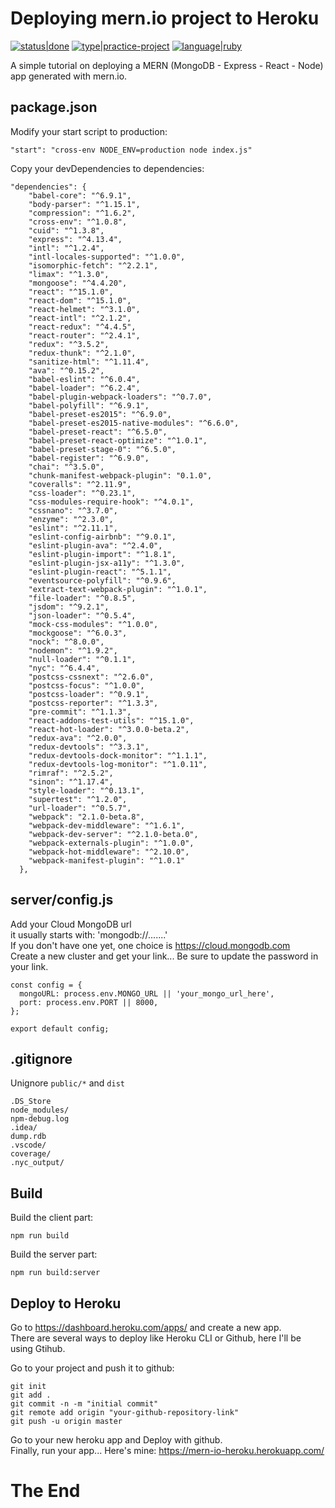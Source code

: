 # Deploying mern.io project to Heroku
[![status|done](http://jeffreynerona.com/badges/status-done.svg)](http://jeffreynerona.com/projects) [![type|practice-project](http://jeffreynerona.com/badges/type-practiceproject.svg)](http://jeffreynerona.com/projects/) [![language|ruby](http://jeffreynerona.com/badges/language-javascript.svg)](http://jeffreynerona.com/projects/javascript)

A simple tutorial on deploying a MERN (MongoDB - Express - React - Node) app generated with mern.io.

## package.json
Modify your start script to production:
```
"start": "cross-env NODE_ENV=production node index.js"
```
Copy your devDependencies to dependencies:
```
"dependencies": {
    "babel-core": "^6.9.1",
    "body-parser": "^1.15.1",
    "compression": "^1.6.2",
    "cross-env": "^1.0.8",
    "cuid": "^1.3.8",
    "express": "^4.13.4",
    "intl": "^1.2.4",
    "intl-locales-supported": "^1.0.0",
    "isomorphic-fetch": "^2.2.1",
    "limax": "^1.3.0",
    "mongoose": "^4.4.20",
    "react": "^15.1.0",
    "react-dom": "^15.1.0",
    "react-helmet": "^3.1.0",
    "react-intl": "^2.1.2",
    "react-redux": "^4.4.5",
    "react-router": "^2.4.1",
    "redux": "^3.5.2",
    "redux-thunk": "^2.1.0",
    "sanitize-html": "^1.11.4",
    "ava": "^0.15.2",
    "babel-eslint": "^6.0.4",
    "babel-loader": "^6.2.4",
    "babel-plugin-webpack-loaders": "^0.7.0",
    "babel-polyfill": "^6.9.1",
    "babel-preset-es2015": "^6.9.0",
    "babel-preset-es2015-native-modules": "^6.6.0",
    "babel-preset-react": "^6.5.0",
    "babel-preset-react-optimize": "^1.0.1",
    "babel-preset-stage-0": "^6.5.0",
    "babel-register": "^6.9.0",
    "chai": "^3.5.0",
    "chunk-manifest-webpack-plugin": "0.1.0",
    "coveralls": "^2.11.9",
    "css-loader": "^0.23.1",
    "css-modules-require-hook": "^4.0.1",
    "cssnano": "^3.7.0",
    "enzyme": "^2.3.0",
    "eslint": "^2.11.1",
    "eslint-config-airbnb": "^9.0.1",
    "eslint-plugin-ava": "^2.4.0",
    "eslint-plugin-import": "^1.8.1",
    "eslint-plugin-jsx-a11y": "^1.3.0",
    "eslint-plugin-react": "^5.1.1",
    "eventsource-polyfill": "^0.9.6",
    "extract-text-webpack-plugin": "^1.0.1",
    "file-loader": "^0.8.5",
    "jsdom": "^9.2.1",
    "json-loader": "^0.5.4",
    "mock-css-modules": "^1.0.0",
    "mockgoose": "^6.0.3",
    "nock": "^8.0.0",
    "nodemon": "^1.9.2",
    "null-loader": "^0.1.1",
    "nyc": "^6.4.4",
    "postcss-cssnext": "^2.6.0",
    "postcss-focus": "^1.0.0",
    "postcss-loader": "^0.9.1",
    "postcss-reporter": "^1.3.3",
    "pre-commit": "^1.1.3",
    "react-addons-test-utils": "^15.1.0",
    "react-hot-loader": "^3.0.0-beta.2",
    "redux-ava": "^2.0.0",
    "redux-devtools": "^3.3.1",
    "redux-devtools-dock-monitor": "^1.1.1",
    "redux-devtools-log-monitor": "^1.0.11",
    "rimraf": "^2.5.2",
    "sinon": "^1.17.4",
    "style-loader": "^0.13.1",
    "supertest": "^1.2.0",
    "url-loader": "^0.5.7",
    "webpack": "2.1.0-beta.8",
    "webpack-dev-middleware": "^1.6.1",
    "webpack-dev-server": "^2.1.0-beta.0",
    "webpack-externals-plugin": "^1.0.0",
    "webpack-hot-middleware": "^2.10.0",
    "webpack-manifest-plugin": "^1.0.1"
  },
```

## server/config.js
Add your Cloud MongoDB url<br>
it usually starts with: 'mongodb://.......'<br>
If you don't have one yet, one choice is https://cloud.mongodb.com<br>
Create a new cluster and get your link... Be sure to update the password in your link.
```
const config = {
  mongoURL: process.env.MONGO_URL || 'your_mongo_url_here',
  port: process.env.PORT || 8000,
};

export default config;
```
## .gitignore
Unignore `public/*` and `dist`
```
.DS_Store
node_modules/
npm-debug.log
.idea/
dump.rdb
.vscode/
coverage/
.nyc_output/
```
## Build
Build the client part:
```
npm run build
```
Build the server part:
```
npm run build:server
```

## Deploy to Heroku
Go to https://dashboard.heroku.com/apps/ and create a new app.<br>
There are several ways to deploy like Heroku CLI or Github, here I'll be using Gtihub.

Go to your project and push it to github:
```
git init
git add .
git commit -n -m "initial commit"
git remote add origin "your-github-repository-link"
git push -u origin master
```
Go to your new heroku app and Deploy with github.<br>
Finally, run your app... Here's mine: https://mern-io-heroku.herokuapp.com/
# The End
